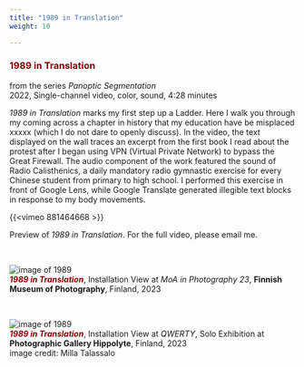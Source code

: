 ```yaml
---
title: "1989 in Translation"
weight: 10

---
```


### **<span style="color: #850000;">1989 in Translation</span>**


from the series *Panoptic Segmentation*    
2022, Single-channel video, color, sound, 4:28 minutes  

*1989 in Translation* marks my first step up a Ladder. Here I walk you through my coming across a chapter in history that my education have be misplaced xxxxx (which I do not dare to openly discuss). In the video, the text displayed on the wall traces an excerpt from the first book I read about the protest after I began using VPN (Virtual Private Network) to bypass the Great Firewall. The audio component of the work featured the sound of Radio Calisthenics, a daily mandatory radio gymnastic exercise for every Chinese student from primary to high school. I performed this exercise in front of Google Lens, while Google Translate generated illegible text blocks in response to my body movements.



{{<vimeo 881464668 >}}

Preview of *1989 in Translation*. For the full video, please email me.


<p>&nbsp;</p>


![image of 1989](/images/QWERTY/W/1989-install.jpg)  
***<span style="color: #850000;">1989 in Translation</span>***, Installation View at *MoA in Photography 23*, **Finnish Museum of Photography**, Finland, 2023   
<p>&nbsp;</p>

![image of 1989](/images/Hippolyte/hippolyte-1989.jpg)  
***<span style="color: #850000;">1989 in Translation</span>***, Installation View at *QWERTY*, Solo Exhibition at **Photographic Gallery Hippolyte**, Finland, 2023      
image credit: Milla Talassalo
  

